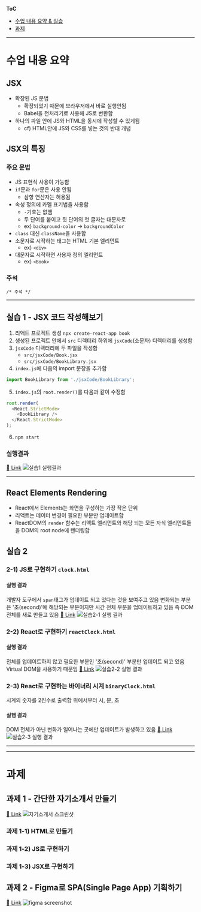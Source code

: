 **ToC**
- [수업 내용 요약 & 실습](#수업-내용-요약)
- [과제](#과제)

---

# 수업 내용 요약
## JSX
- 확장된 JS 문법
	- 확장되었기 때문에 브라우저에서 바로 실행안됨
	- Babel을 전처리기로 사용해 JS로 변환함
- 하나의 파일 안에 JS와 HTML을 동시에 작성할 수 있게됨
	- cf) HTML안에 JS와 CSS를 넣는 것의 반대 개념
## JSX의 특징
### 주요 문법
- JS 표현식 사용이 가능함
- `if`문과 `for`문은 사용 안됨
	- 삼항 연산자는 허용됨
- 속성 정의에 카멜 표기법을 사용함
	- `-`기호는 없앰
	- 두 단어를 붙이고 뒷 단어의 첫 글자는 대문자로
	- ex) `background-color` → `backgroundColor`
- `class` 대신 `className`을 사용함
- 소문자로 시작하는 태그는 HTML 기본 엘리먼트
	- ex) `<div>`
- 대문자로 시작하면 사용자 정의 엘리먼트
	- ex) `<Book>`

### 주석
```
/* 주석 */
```


---

## 실습 1 - JSX 코드 작성해보기

1. 리액트 프로젝트 생성 `npx create-react-app book`
2. 생성된 프로젝트 안에서 `src` 디렉터리 하위에 `jsxCode`(소문자) 디렉터리를 생성함
3. `jsxCode` 디렉터리에 두 파일을 작성함
	- `src/jsxCode/Book.jsx`
	- `src/jsxCode/BookLibrary.jsx`
4. `index.js`에 다음의 import 문장을 추가함
```js
import BookLibrary from './jsxCode/BookLibrary';
```
5. `index.js`의 `root.render()`를 다음과 같이 수정함
```js
root.render(
  <React.StrictMode>
    <BookLibrary />
  </React.StrictMode>
);
```
6. `npm start`
### 실행결과
[🔗 Link](./book/build/index.html)
![실습1 실행결과](./md/image.png)

---
## React Elements Rendering

- React에서 Elements는 화면을 구성하는 가장 작은 단위
- 리액트는 데이터 변경이 필요한 부분만 업데이트함
- ReactDOM의 `render` 함수는 리액트 엘리먼트와 해당 되는 모든 자식 엘리먼트들을 DOM의 root node에 렌더링함


## 실습 2
### 2-1) JS로 구현하기 `clock.html`

#### 실행 결과
개발자 도구에서 `span`태그가 업데이트 되고 있다는 것을 보여주고 있음
변화되는 부분은 '초(second)'에 해당되는 부분이지만 시간 전체 부분을 업데이트하고 있음
즉 DOM 전체를 새로 만들고 있음
[🔗 Link](./clock/clock.html)
![실습2-1 실행 결과](./md/image-1.png)


### 2-2) React로 구현하기 `reactClock.html`

#### 실행 결과
전체를 업데이트하지 않고
필요한 부분인 '초(second)' 부분만 업데이트 되고 있음
Virtual DOM을 사용하기 때문임
[🔗 Link](./clock/reactClock.html)
![실습2-2 실행 결과](./md/image-2.png)

### 2-3) React로 구현하는 바이너리 시계 `binaryClock.html`
시계의 숫자를 2진수로 출력함
위에서부터 시, 분, 초

#### 실행 결과
DOM 전체가 아닌 변화가 일어나는 곳에만 업데이트가 발생하고 있음
[🔗 Link](./clock/binaryClock.html)
![실습2-3 실행 결과](./md/image-3.png)

---
---

# 과제
## 과제 1 - 간단한 자기소개서 만들기
[🔗 Link](./report-aboutPage/about-html.html)
![자기소개서 스크린샷](./md/image-4.png)
### 과제 1-1) HTML로 만들기
### 과제 1-2) JS로 구현하기
### 과제 1-3) JSX로 구현하기

## 과제 2 - Figma로 SPA(Single Page App) 기획하기
[🔗 Link](https://www.figma.com/proto/LVPd0Gyv26a39fy5Nsi3Nz/Untitled?node-id=1-3&starting-point-node-id=1%3A3&mode=design&t=MyJHVinETmfVw13U-1)
![figma screenshot](./md/image-5.png)